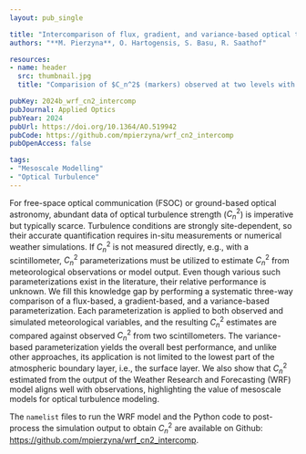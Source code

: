```yaml
---
layout: pub_single

title: "Intercomparison of flux, gradient, and variance-based optical turbulence ($C_n^2$) parameterizations"
authors: "**M. Pierzyna**, O. Hartogensis, S. Basu, R. Saathof"

resources:
- name: header
  src: thumbnail.jpg
  title: "Comparision of $C_n^2$ (markers) observed at two levels with $C_n^2$ time series (line) estimated from mesoscale simulations using a variance-based parameterization."

pubKey: 2024b_wrf_cn2_intercomp
pubJournal: Applied Optics
pubYear: 2024
pubUrl: https://doi.org/10.1364/AO.519942
pubCode: https://github.com/mpierzyna/wrf_cn2_intercomp
pubOpenAccess: false

tags:
- "Mesoscale Modelling"
- "Optical Turbulence"
---
```

For free-space optical communication (FSOC) or ground-based optical astronomy, abundant data of optical turbulence strength ($C_n^2$) is imperative but typically scarce. 
Turbulence conditions are strongly site-dependent, so their accurate quantification requires in-situ measurements or numerical weather simulations.
If $C_n^2$ is not measured directly, e.g., with a scintillometer, $C_n^2$ parameterizations must be utilized to estimate $C_n^2$ from meteorological observations or model output. 
Even though various such parameterizations exist in the literature, their relative performance is unknown.
We fill this knowledge gap by performing a systematic three-way comparison of a flux-based, a gradient-based, and a variance-based parameterization.
Each parameterization is applied to both observed and simulated meteorological variables, and the resulting $C_n^2$ estimates are compared against observed $C_n^2$ from two scintillometers. 
The variance-based parameterization yields the overall best performance, and unlike other approaches, its application is not limited to the lowest part of the atmospheric boundary layer, i.e., the surface layer.
We also show that $C_n^2$ estimated from the output of the Weather Research and Forecasting (WRF) model aligns well with observations, highlighting the value of mesoscale models for optical turbulence modeling.

The `namelist` files to run the WRF model and the Python code to post-process the simulation output to obtain $C_n^2$ are available on Github: https://github.com/mpierzyna/wrf_cn2_intercomp.
